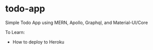 # todo-app
Simple Todo App using MERN, Apollo, Graphql, and Material-UI/Core

To Learn:
- How to deploy to Heroku
